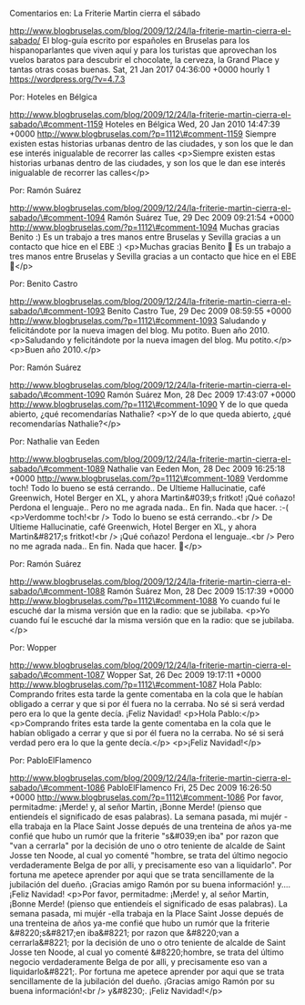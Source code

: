 Comentarios en: La Friterie Martin cierra el sábado

http://www.blogbruselas.com/blog/2009/12/24/la-friterie-martin-cierra-el-sabado/
El blog-guía escrito por españoles en Bruselas para los hispanoparlantes
que viven aquí y para los turistas que aprovechan los vuelos baratos
para descubrir el chocolate, la cerveza, la Grand Place y tantas otras
cosas buenas. Sat, 21 Jan 2017 04:36:00 +0000 hourly 1
https://wordpress.org/?v=4.7.3

Por: Hoteles en Bélgica

http://www.blogbruselas.com/blog/2009/12/24/la-friterie-martin-cierra-el-sabado/\#comment-1159
Hoteles en Bélgica Wed, 20 Jan 2010 14:47:39 +0000
http://www.blogbruselas.com/?p=1112\#comment-1159 Siempre existen estas
historias urbanas dentro de las ciudades, y son los que le dan ese
interés inigualable de recorrer las calles \<p\>Siempre existen estas
historias urbanas dentro de las ciudades, y son los que le dan ese
interés inigualable de recorrer las calles\</p\>

Por: Ramón Suárez

http://www.blogbruselas.com/blog/2009/12/24/la-friterie-martin-cierra-el-sabado/\#comment-1094
Ramón Suárez Tue, 29 Dec 2009 09:21:54 +0000
http://www.blogbruselas.com/?p=1112\#comment-1094 Muchas gracias Benito
:) Es un trabajo a tres manos entre Bruselas y Sevilla gracias a un
contacto que hice en el EBE :) \<p\>Muchas gracias Benito 🙂 Es un
trabajo a tres manos entre Bruselas y Sevilla gracias a un contacto que
hice en el EBE 🙂\</p\>

Por: Benito Castro

http://www.blogbruselas.com/blog/2009/12/24/la-friterie-martin-cierra-el-sabado/\#comment-1093
Benito Castro Tue, 29 Dec 2009 08:59:55 +0000
http://www.blogbruselas.com/?p=1112\#comment-1093 Saludando y
felicitándote por la nueva imagen del blog. Mu potito. Buen año 2010.
\<p\>Saludando y felicitándote por la nueva imagen del blog. Mu
potito.\</p\> \<p\>Buen año 2010.\</p\>

Por: Ramón Suárez

http://www.blogbruselas.com/blog/2009/12/24/la-friterie-martin-cierra-el-sabado/\#comment-1090
Ramón Suárez Mon, 28 Dec 2009 17:43:07 +0000
http://www.blogbruselas.com/?p=1112\#comment-1090 Y de lo que queda
abierto, ¿qué recomendarías Nathalie? \<p\>Y de lo que queda abierto,
¿qué recomendarías Nathalie?\</p\>

Por: Nathalie van Eeden

http://www.blogbruselas.com/blog/2009/12/24/la-friterie-martin-cierra-el-sabado/\#comment-1089
Nathalie van Eeden Mon, 28 Dec 2009 16:25:18 +0000
http://www.blogbruselas.com/?p=1112\#comment-1089 Verdomme toch! Todo lo
bueno se está cerrando.. De Ultieme Hallucinatie, café Greenwich, Hotel
Berger en XL, y ahora Martin&\#039;s fritkot! ¡Qué coñazo! Perdona el
lenguaje.. Pero no me agrada nada.. En fin. Nada que hacer. :-(
\<p\>Verdomme toch!\<br /\> Todo lo bueno se está cerrando..\<br /\> De
Ultieme Hallucinatie, café Greenwich, Hotel Berger en XL, y ahora
Martin&\#8217;s fritkot!\<br /\> ¡Qué coñazo! Perdona el lenguaje..\<br
/\> Pero no me agrada nada.. En fin. Nada que hacer. 🙁\</p\>

Por: Ramón Suárez

http://www.blogbruselas.com/blog/2009/12/24/la-friterie-martin-cierra-el-sabado/\#comment-1088
Ramón Suárez Mon, 28 Dec 2009 15:17:39 +0000
http://www.blogbruselas.com/?p=1112\#comment-1088 Yo cuando fuí le
escuché dar la misma versión que en la radio: que se jubilaba. \<p\>Yo
cuando fuí le escuché dar la misma versión que en la radio: que se
jubilaba.\</p\>

Por: Wopper

http://www.blogbruselas.com/blog/2009/12/24/la-friterie-martin-cierra-el-sabado/\#comment-1087
Wopper Sat, 26 Dec 2009 19:17:11 +0000
http://www.blogbruselas.com/?p=1112\#comment-1087 Hola Pablo: Comprando
frites esta tarde la gente comentaba en la cola que le habían obligado a
cerrar y que si por él fuera no la cerraba. No sé si será verdad pero
era lo que la gente decía. ¡Feliz Navidad! \<p\>Hola Pablo:\</p\>
\<p\>Comprando frites esta tarde la gente comentaba en la cola que le
habían obligado a cerrar y que si por él fuera no la cerraba. No sé si
será verdad pero era lo que la gente decía.\</p\> \<p\>¡Feliz
Navidad!\</p\>

Por: PabloElFlamenco

http://www.blogbruselas.com/blog/2009/12/24/la-friterie-martin-cierra-el-sabado/\#comment-1086
PabloElFlamenco Fri, 25 Dec 2009 16:26:50 +0000
http://www.blogbruselas.com/?p=1112\#comment-1086 Por favor, permitadme:
¡Merde! y, al señor Martin, ¡Bonne Merde! (pienso que entiendeís el
significado de esas palabras). La semana pasada, mi mujér -ella trabaja
en la Place Saint Josse depués de una trenteina de años ya-me confié que
hubo un rumór que la friterie &quot;s&\#039;en iba&quot; por razon que
&quot;van a cerrarla&quot; por la decisión de uno o otro teniente de
alcalde de Saint Josse ten Noode, al cual yo comenté &quot;hombre, se
trata del último negocio verdaderamente Belga de por alli, y
precisamente eso van a liquidarlo&quot;. Por fortuna me apetece aprender
por aqui que se trata sencillamente de la jubilación del dueño. ¡Gracias
amigo Ramón por su buena información! y\.... ¡Feliz Navidad! \<p\>Por
favor, permitadme: ¡Merde! y, al señor Martin, ¡Bonne Merde! (pienso que
entiendeís el significado de esas palabras). La semana pasada, mi mujér
-ella trabaja en la Place Saint Josse depués de una trenteina de años
ya-me confié que hubo un rumór que la friterie &\#8220;s&\#8217;en
iba&\#8221; por razon que &\#8220;van a cerrarla&\#8221; por la decisión
de uno o otro teniente de alcalde de Saint Josse ten Noode, al cual yo
comenté &\#8220;hombre, se trata del último negocio verdaderamente Belga
de por alli, y precisamente eso van a liquidarlo&\#8221;. Por fortuna me
apetece aprender por aqui que se trata sencillamente de la jubilación
del dueño. ¡Gracias amigo Ramón por su buena información!\<br /\>
y&\#8230;. ¡Feliz Navidad!\</p\>
